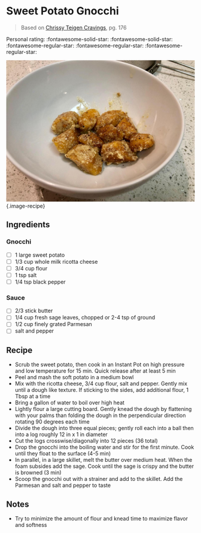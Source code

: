 # Sweet Potato Gnocchi

> Based on [Chrissy Teigen Cravings], pg. 176

<!-- {cts} rating=2; (User can specify rating on scale of 1-5) -->

Personal rating: :fontawesome-solid-star: :fontawesome-solid-star: :fontawesome-regular-star: :fontawesome-regular-star: :fontawesome-regular-star:

<!-- {cte} -->

<!-- {cts} name_image=sweet_potato_gnocchi.jpeg; (User can specify image name) -->

![sweet_potato_gnocchi.jpeg](./sweet_potato_gnocchi.jpeg){.image-recipe}

<!-- {cte} -->

## Ingredients

### Gnocchi

- [ ] 1 large sweet potato
- [ ] 1/3 cup whole milk ricotta cheese
- [ ] 3/4 cup flour
- [ ] 1 tsp salt
- [ ] 1/4 tsp black pepper

### Sauce

- [ ] 2/3 stick butter
- [ ] 1/4 cup fresh sage leaves, chopped or 2-4 tsp of ground
- [ ] 1/2 cup finely grated Parmesan
- [ ] salt and pepper

## Recipe

- Scrub the sweet potato, then cook in an Instant Pot on high pressure and low temperature for 15 min. Quick release after at least 5 min
- Peel and mash the soft potato in a medium bowl
- Mix with the ricotta cheese, 3/4 cup flour, salt and pepper. Gently mix until a dough like texture. If sticking to the sides, add additional flour, 1 Tbsp at a time
- Bring a gallon of water to boil over high heat
- Lightly flour a large cutting board. Gently knead the dough by flattening with your palms than folding the dough in the perpendicular direction rotating 90 degrees each time
- Divide the dough into three equal pieces; gently roll each into a ball then into a log roughly 12 in x 1 in diameter
- Cut the logs crosswise/diagonally into 12 pieces (36 total)
- Drop the gnocchi into the boiling water and stir for the first minute. Cook until they float to the surface (4-5 min)
- In parallel, in a large skillet, melt the butter over medium heat. When the foam subsides add the sage. Cook until the sage is crispy and the butter is browned (3 min)
- Scoop the gnocchi out with a strainer and add to the skillet. Add the Parmesan and salt and pepper to taste

## Notes

- Try to minimize the amount of flour and knead time to maximize flavor and softness

[chrissy teigen cravings]: https://www.penguinrandomhouse.com/books/252973/cravings-by-chrissy-teigen-with-adeena-sussman/
